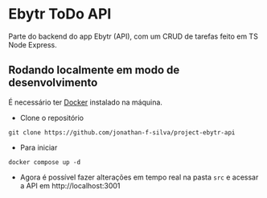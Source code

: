 # Ebytr ToDo API

Parte do backend do app Ebytr (API), com um CRUD de tarefas feito em TS Node Express.

## Rodando localmente em modo de desenvolvimento

É necessário ter [Docker](https://docs.docker.com/get-docker/) instalado na máquina.

- Clone o repositório
```shell
git clone https://github.com/jonathan-f-silva/project-ebytr-api
```

- Para iniciar
```shell
docker compose up -d
```

- Agora é possível fazer alterações em tempo real na pasta `src` e acessar a API em http://localhost:3001
